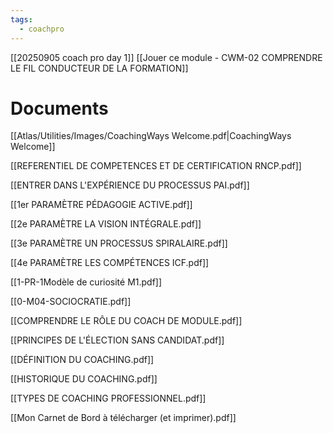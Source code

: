 ```yaml
---
tags:
  - coachpro
---
```


[[20250905 coach pro day 1]]
[[Jouer ce module - CWM-02 COMPRENDRE LE FIL CONDUCTEUR DE LA FORMATION]]






# Documents

[[Atlas/Utilities/Images/CoachingWays Welcome.pdf|CoachingWays Welcome]]

[[REFERENTIEL DE COMPETENCES ET DE CERTIFICATION RNCP.pdf]]

[[ENTRER DANS L'EXPÉRIENCE DU PROCESSUS PAI.pdf]]

[[1er PARAMÈTRE  PÉDAGOGIE ACTIVE.pdf]]

[[2e PARAMÈTRE LA VISION INTÉGRALE.pdf]]

[[3e PARAMÈTRE UN PROCESSUS SPIRALAIRE.pdf]]

[[4e PARAMÈTRE LES COMPÉTENCES ICF.pdf]]

[[1-PR-1Modèle de curiosité M1.pdf]]

[[0-M04-SOCIOCRATIE.pdf]]

[[COMPRENDRE LE RÔLE DU COACH DE MODULE.pdf]]

[[PRINCIPES DE L'ÉLECTION SANS CANDIDAT.pdf]]

[[DÉFINITION DU COACHING.pdf]]

[[HISTORIQUE DU COACHING.pdf]]

[[TYPES DE COACHING PROFESSIONNEL.pdf]]

[[Mon Carnet de Bord à télécharger (et imprimer).pdf]]

























